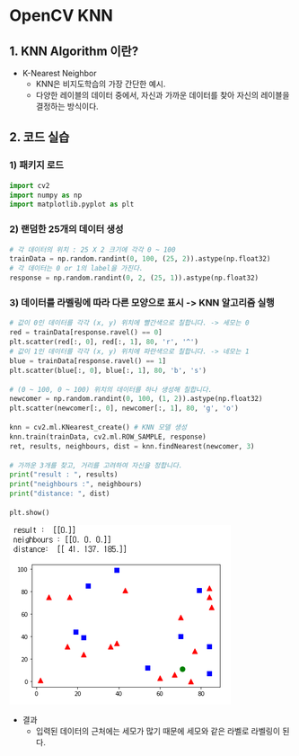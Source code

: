 # OpenCV KNN

## 1. KNN Algorithm 이란?

- K-Nearest Neighbor
  - KNN은 비지도학습의 가장 간단한 예시.
  - 다양한 레이블의 데이터 중에서, 자신과 가까운 데이터를 찾아 자신의 레이블을 결정하는 방식이다.



## 2. 코드 실습

### 1) 패키지 로드

```python
import cv2
import numpy as np
import matplotlib.pyplot as plt
```



### 2) 랜덤한 25개의 데이터 생성

```python
# 각 데이터의 위치 : 25 X 2 크기에 각각 0 ~ 100
trainData = np.random.randint(0, 100, (25, 2)).astype(np.float32)
# 각 데이터는 0 or 1의 label을 가진다.
response = np.random.randint(0, 2, (25, 1)).astype(np.float32)
```



### 3) 데이터를 라벨링에 따라 다른 모양으로 표시 -> KNN 알고리즘 실행

```python
# 값이 0인 데이터를 각각 (x, y) 위치에 빨간색으로 칠합니다. -> 세모는 0
red = trainData[response.ravel() == 0]
plt.scatter(red[:, 0], red[:, 1], 80, 'r', '^')
# 값이 1인 데이터를 각각 (x, y) 위치에 파란색으로 칠합니다. -> 네모는 1
blue = trainData[response.ravel() == 1]
plt.scatter(blue[:, 0], blue[:, 1], 80, 'b', 's')

# (0 ~ 100, 0 ~ 100) 위치의 데이터를 하나 생성해 칠합니다.
newcomer = np.random.randint(0, 100, (1, 2)).astype(np.float32)
plt.scatter(newcomer[:, 0], newcomer[:, 1], 80, 'g', 'o')

knn = cv2.ml.KNearest_create() # KNN 모델 생성
knn.train(trainData, cv2.ml.ROW_SAMPLE, response)
ret, results, neighbours, dist = knn.findNearest(newcomer, 3)

# 가까운 3개를 찾고, 거리를 고려하여 자신을 정합니다.
print("result : ", results)
print("neighbours :", neighbours)
print("distance: ", dist)

plt.show()
```

![image-20220723161033440](OpenCV_KNN.assets/image-20220723161033440.png)

- 결과
  - 입력된 데이터의 근처에는 세모가 많기 때문에 세모와 같은 라벨로 라벨링이 된다.